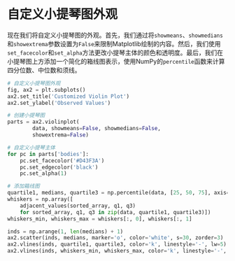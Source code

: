 # 自定义小提琴图外观

现在我们将自定义小提琴图的外观。首先，我们通过将`showmeans`、`showmedians`和`showextrema`参数设置为`False`来限制Matplotlib绘制的内容。然后，我们使用`set_facecolor`和`set_alpha`方法更改小提琴主体的颜色和透明度。最后，我们在小提琴图上方添加一个简化的箱线图表示，使用NumPy的`percentile`函数来计算四分位数、中位数和须线。

```python
# 自定义小提琴图外观
fig, ax2 = plt.subplots()
ax2.set_title('Customized Violin Plot')
ax2.set_ylabel('Observed Values')

# 创建小提琴图
parts = ax2.violinplot(
        data, showmeans=False, showmedians=False,
        showextrema=False)

# 自定义小提琴主体
for pc in parts['bodies']:
    pc.set_facecolor('#D43F3A')
    pc.set_edgecolor('black')
    pc.set_alpha(1)

# 添加箱线图
quartile1, medians, quartile3 = np.percentile(data, [25, 50, 75], axis=1)
whiskers = np.array([
    adjacent_values(sorted_array, q1, q3)
    for sorted_array, q1, q3 in zip(data, quartile1, quartile3)])
whiskers_min, whiskers_max = whiskers[:, 0], whiskers[:, 1]

inds = np.arange(1, len(medians) + 1)
ax2.scatter(inds, medians, marker='o', color='white', s=30, zorder=3)
ax2.vlines(inds, quartile1, quartile3, color='k', linestyle='-', lw=5)
ax2.vlines(inds, whiskers_min, whiskers_max, color='k', linestyle='-', lw=1)
```
